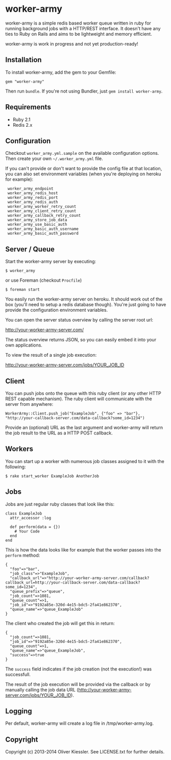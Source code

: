 # worker-army

worker-army is a simple redis based worker queue written in ruby for running background jobs with a HTTP/REST interface. It doesn't have any ties to Ruby on Rails and aims to be lightweight and memory efficient.

worker-army is work in progress and not yet production-ready!

## Installation

To install worker-army, add the gem to your Gemfile:

    gem "worker-army"

Then run `bundle`. If you're not using Bundler, just `gem install worker-army`.

## Requirements

* Ruby 2.1
* Redis 2.x

## Configuration

Checkout `worker_army.yml.sample` on the available configuration options. Then create your own `~/.worker_army.yml` file.

If you can't provide or don't want to provide the config file at that location, you can also set environment variables (when you're deploying on heroku for example):

     worker_army_endpoint
     worker_army_redis_host
     worker_army_redis_port
     worker_army_redis_auth
     worker_army_worker_retry_count
     worker_army_client_retry_count
     worker_army_callback_retry_count
     worker_army_store_job_data
     worker_army_use_basic_auth
     worker_army_basic_auth_username
     worker_army_basic_auth_password

## Server / Queue

Start the worker-army server by executing:

    $ worker_army
    
or use Foreman (checkout `Procfile`)

    $ foreman start

You easily run the worker-army server on heroku. It should work out of the box (you'll need to setup a redis database though). You're just going to have provide the configuration environment variables.

You can open the server status overview by calling the server root url:

http://your-worker-army-server.com/

The status overview returns JSON, so you can easily embed it into your own applications.

To view the result of a single job execution:

http://your-worker-army-server.com/jobs/YOUR_JOB_ID

## Client

You can push jobs onto the queue with this ruby client (or any other HTTP REST capable mechanism). The ruby client will communicate with the server from anywhere:

    WorkerArmy::Client.push_job("ExampleJob", {"foo" => "bar"}, "http://your-callback-server.com/data-callback?some_id=1234")

Provide an (optional) URL as the last argument and worker-army will return the job result to the URL as a HTTP POST callback.

## Workers

You can start up a worker with numerous job classes assigned to it with the following:

    $ rake start_worker ExampleJob AnotherJob

## Jobs

Jobs are just regular ruby classes that look like this:

    class ExampleJob
      attr_accessor :log
      
      def perform(data = {})
        # Your Code
      end
    end
    
This is how the data looks like for example that the worker passes into the `perform` method:

    {
      "foo"=>"bar",
      "job_class"=>"ExampleJob",
      "callback_url"=>"http://your-worker-army-server.com/callback?callback_url=http://your-callback-server.com/data-callback?some_id=1234",
      "queue_prefix"=>"queue",
      "job_count"=>1081,
      "queue_count"=>1,
      "job_id"=>"9192a85e-320d-4e15-bdc5-2fa41e862370",
      "queue_name"=>"queue_ExampleJob"
    }

The client who created the job will get this in return:

    {
      "job_count"=>1081,
      "job_id"=>"9192a85e-320d-4e15-bdc5-2fa41e862370",
      "queue_count"=>1,
      "queue_name"=>"queue_ExampleJob",
      "success"=>true
    }
    
The `success` field indicates if the job creation (not the execution!) was successfull.

The result of the job execution will be provided via the callback or by manually calling the job data URL (http://your-worker-army-server.com/jobs/YOUR_JOB_ID).

## Logging

Per default, worker-army will create a log file in /tmp/worker-army.log.

## Copyright

Copyright (c) 2013-2014 Oliver Kiessler. See LICENSE.txt for further details.
